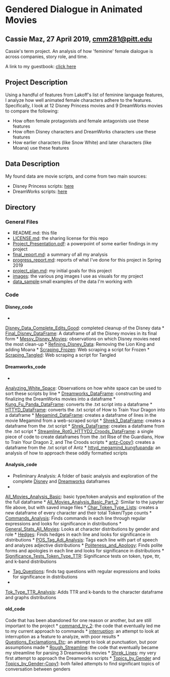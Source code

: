 # Gendered Dialogue in Animated Movies
## Cassie Maz, 27 April 2019, cmm281@pitt.edu

Cassie's term project. An analysis of how 'feminine' female dialogue is across companies, story role, and time.

A link to my guestbook: [click here](https://github.com/Data-Science-for-Linguists-2019/Class-Plaza/blob/master/guestbooks/guestbook_cassie.md)

## Project Description
Using a handful of features from Lakoff's list of feminine language features, I analyze how well animated female characters adhere to the features. Specifically, I 
look at 12 Disney Princess movies and 9 DreamWorks movies to compare the following:
* How often female protagonists and female antagonists use these features
* How often Disney characters and DreamWorks characters use these features
* How earlier characters (like Snow White) and later characters (like Moana) use these features

## Data Description
My found data are movie scripts, and come from two main sources:
* Disney Princess scripts: [here](https://stanford.academia.edu/LeliaGlass/Corpora)
* DreamWorks scripts: [here](https://nlds.soe.ucsc.edu/fc2)

## Directory

### General Files
* README.md: this file
* [LICENSE.md](https://github.com/Data-Science-for-Linguists-2019/Animated-Movie-Gendered-Dialogue/blob/master/LICENSE.md): 
the sharing license for this repo
* [Project_Presentation.pdf](https://github.com/Data-Science-for-Linguists-2019/Animated-Movie-Gendered-Dialogue/blob/master/Project_Presentation.pdf): 
a powerpoint of some earlier findings in my 
project
* [final_report.md](https://github.com/Data-Science-for-Linguists-2019/Animated-Movie-Gendered-Dialogue/blob/master/final_report.md): 
a summary of all my analysis
* [progress_report.md](https://github.com/Data-Science-for-Linguists-2019/Animated-Movie-Gendered-Dialogue/blob/master/progress_report.md): 
reports of what I've done for this project in 
Spring 2019
* [project_plan.md](https://github.com/Data-Science-for-Linguists-2019/Animated-Movie-Gendered-Dialogue/blob/master/project_plan.md): 
my initial goals for this project
* [images](https://github.com/Data-Science-for-Linguists-2019/Animated-Movie-Gendered-Dialogue/tree/master/images): the various png images I use as visuals for my 
project
* [data_sample](https://github.com/Data-Science-for-Linguists-2019/Animated-Movie-Gendered-Dialogue/tree/master/data_sample):small examples of the data I'm working 
with

### Code

#### Disney_code
* 
[Disney_Data_Complete_Edits_Good](https://github.com/Data-Science-for-Linguists-2019/Animated-Movie-Gendered-Dialogue/blob/master/code/Disney_code/Disney_Data_Complete_Edits_Good.ipynb): 
completed cleanup of the Disney data
* 
[Final_Disney_DataFrame](https://github.com/Data-Science-for-Linguists-2019/Animated-Movie-Gendered-Dialogue/blob/master/code/Disney_code/Final_Disney_DataFrame.ipynb): 
A dataframe of all the Disney movies in its final form
* 
[Messy_Disney_Movies](https://github.com/Data-Science-for-Linguists-2019/Animated-Movie-Gendered-Dialogue/blob/master/code/Disney_code/Messy_Disney_Movies.ipynb): 
observations on which Disney movies need the most 
clean-up
* 
[Refining_Disney_Data](https://github.com/Data-Science-for-Linguists-2019/Animated-Movie-Gendered-Dialogue/blob/master/code/Disney_code/Refining_Disney_Data.ipynb): 
Removing the Lion King and adding Moana
* 
[Scraping_Frozen](https://github.com/Data-Science-for-Linguists-2019/Animated-Movie-Gendered-Dialogue/blob/master/code/Disney_code/Scraping_Frozen.ipynb): 
Web scraping a script for Frozen
* 
[Scraping_Tangled](https://github.com/Data-Science-for-Linguists-2019/Animated-Movie-Gendered-Dialogue/blob/master/code/Disney_code/Scraping_Tangled.ipynb): 
Web scraping a script for Tangled

#### Dreamworks_code
* 
[Analyzing_White_Space](https://github.com/Data-Science-for-Linguists-2019/Animated-Movie-Gendered-Dialogue/blob/master/code/DreamWorks_code/Analyzing_White_Space.ipynb): 
Observations on how white space can be used to sort these scripts by line
* 
[Dreamworks_DataFrame](https://github.com/Data-Science-for-Linguists-2019/Animated-Movie-Gendered-Dialogue/blob/master/code/DreamWorks_code/Dreamworks_DataFrame.ipynb): 
constructing and finalizing the DreamWorks 
movies into a dataframe
* 
[Kung_Fu_Panda_DataFrame](https://github.com/Data-Science-for-Linguists-2019/Animated-Movie-Gendered-Dialogue/blob/master/code/DreamWorks_code/Kung_Fu_Panda_DataFrame.ipynb): 
converts the .txt script into a dataframe
* 
[HTTYD_DataFrame](https://github.com/Data-Science-for-Linguists-2019/Animated-Movie-Gendered-Dialogue/blob/master/code/DreamWorks_code/HTTYD_DataFrame.ipynb): 
converts the .txt script of How to Train Your Dragon into a dataframe
* 
[Megamind_DataFrame](https://github.com/Data-Science-for-Linguists-2019/Animated-Movie-Gendered-Dialogue/blob/master/code/DreamWorks_code/Megamind_DataFrame.ipynb): 
creates a dataframe of lines in the movie Megamind from a web-scraped script
* 
[Shrek3_DataFrame](https://github.com/Data-Science-for-Linguists-2019/Animated-Movie-Gendered-Dialogue/blob/master/code/DreamWorks_code/Shrek3_DataFrame.ipynb): 
creates a dataframe from the .txt script
* 
[Shrek_DataFrame](https://github.com/Data-Science-for-Linguists-2019/Animated-Movie-Gendered-Dialogue/blob/master/code/DreamWorks_code/Shrek_DataFrame.ipynb): 
creates a dataframe from the .txt script
* 
[Streamline_RotG_HTTYD2_Croods_DataFrame](https://github.com/Data-Science-for-Linguists-2019/Animated-Movie-Gendered-Dialogue/blob/master/code/DreamWorks_code/Streamline_RotG_HTTYD2_Croods_DataFrames.ipynb): 
a single piece of code to create dataframes from the .txt Rise of the 
Guardians, How to Train Your Dragon 2, and The Croods scripts
* 
[antz-Copy1](https://github.com/Data-Science-for-Linguists-2019/Animated-Movie-Gendered-Dialogue/blob/master/code/DreamWorks_code/antz-Copy1.ipynb): 
creates a dataframe from the .txt script of Antz
* 
[httyd_megamind_kungfupanda](https://github.com/Data-Science-for-Linguists-2019/Animated-Movie-Gendered-Dialogue/blob/master/code/DreamWorks_code/httyd_megamind_kungfupanda.ipynb): 
an analysis of how to approach these oddly 
formatted scripts

#### Analysis_code
* Preliminary Analysis: A folder of basic analysis and exploration of the 
complete 
[Disney](https://github.com/Data-Science-for-Linguists-2019/Animated-Movie-Gendered-Dialogue/blob/master/code/Analysis_code/Preliminary%20Analysis/Disney_Analysis_Basic.ipynb) 
and 
[Dreamworks](https://github.com/Data-Science-for-Linguists-2019/Animated-Movie-Gendered-Dialogue/blob/master/code/Analysis_code/Preliminary%20Analysis/Dreamworks_Analysis_Basic.ipynb) 
dataframes
* 
[All_Movies_Analysis_Basic](https://github.com/Data-Science-for-Linguists-2019/Animated-Movie-Gendered-Dialogue/blob/master/code/Analysis_code/All_Movies_Analysis_Basic.ipynb): 
basic type/token analysis and exploration of the the full dataframe
* 
[All_Movies_Analysis_Basic_Part_2](https://github.com/Data-Science-for-Linguists-2019/Animated-Movie-Gendered-Dialogue/blob/master/code/Analysis_code/All_Movies_Analysis_Basic_Part_2.ipynb): 
Similar to the jupyter file above, but with saved image files
* 
[Char_Token_Type_Lists](https://github.com/Data-Science-for-Linguists-2019/Animated-Movie-Gendered-Dialogue/blob/master/code/Analysis_code/Char_Token_Type_Lists.ipynb): 
creates a new dataframe of every character and their total Token/Type counts
* 
[Commands_Analysis](https://github.com/Data-Science-for-Linguists-2019/Animated-Movie-Gendered-Dialogue/blob/master/code/Analysis_code/Commands_Analysis.ipynb): 
Finds commands in each line through regular expressions and looks for 
significance in distributions
* 
[General_Stats_All_Movies](https://github.com/Data-Science-for-Linguists-2019/Animated-Movie-Gendered-Dialogue/blob/master/code/Analysis_code/General_Stats_All_Movies.ipynb): 
Looks at character distributions by gender and role
* 
[Hedges](https://github.com/Data-Science-for-Linguists-2019/Animated-Movie-Gendered-Dialogue/blob/master/code/Analysis_code/Hedges.ipynb): 
Finds hedges in each line and looks for significance in distributions
* 
[POS_Tag_Adj_Analysis](https://github.com/Data-Science-for-Linguists-2019/Animated-Movie-Gendered-Dialogue/blob/master/code/Analysis_code/POS_Tag_Adj_Analysis.ipynb): 
Tags each line with part of speech and analyzes adjective distributions
* 
[Politeness_and_Apology](https://github.com/Data-Science-for-Linguists-2019/Animated-Movie-Gendered-Dialogue/blob/master/code/Analysis_code/Politeness_and_Apology.ipynb): 
Finds polite forms and apologies in each line and looks for significance in 
distributions
* 
[Significance_Tests_Token_Type_TTR](https://github.com/Data-Science-for-Linguists-2019/Animated-Movie-Gendered-Dialogue/blob/master/code/Analysis_code/Significance_Tests_Token_Type_TTR.ipynb): 
Significance tests on token, type, ttr, and k-band distributions
* [Tag_Questions](https://github.com/Data-Science-for-Linguists-2019/Animated-Movie-Gendered-Dialogue/blob/master/code/Analysis_code/Tag_Questions.ipynb): finds tag 
questions with regular expressions and looks for significance in distributions
* 
[Tok_Type_TTR_Analysis](https://github.com/Data-Science-for-Linguists-2019/Animated-Movie-Gendered-Dialogue/blob/master/code/Analysis_code/Tok_Type_TTR_Analysis.ipynb): 
Adds TTR and k-bands to the character dataframe and graphs distributions

#### old_code
Code that has been abandoned for one reason or another, but are still 
important to the project
* 
[command_try_2](https://github.com/Data-Science-for-Linguists-2019/Animated-Movie-Gendered-Dialogue/blob/master/code/old_code/command_try_2.ipynb): 
the code that eventually led me to my current 
approach to commands
* 
[interruption](https://github.com/Data-Science-for-Linguists-2019/Animated-Movie-Gendered-Dialogue/blob/master/code/old_code/interruption.ipynb): 
an attempt to look at interruption as a feature to 
analyze, with poor results
* 
[Questions_Exclamations_Etc](https://github.com/Data-Science-for-Linguists-2019/Animated-Movie-Gendered-Dialogue/blob/master/code/old_code/Questions_Exclamations_Etc.ipynb): 
an attempt to look at punctuation, but poor assumptions made
* 
[Rough_Streamline](https://github.com/Data-Science-for-Linguists-2019/Animated-Movie-Gendered-Dialogue/blob/master/code/old_code/Rough_Streamline.ipynb): 
the code that eventually became my streamline for parsing 3 Dreamworks 
movies
* 
[Shrek_Lines](https://github.com/Data-Science-for-Linguists-2019/Animated-Movie-Gendered-Dialogue/blob/master/code/old_code/Shrek_Lines.ipynb): 
my very first attempt to approach the Dreamworks scripts
* 
[Topics_by_Gender](https://github.com/Data-Science-for-Linguists-2019/Animated-Movie-Gendered-Dialogue/blob/master/code/old_code/Topics_by_Gender.ipynb) 
and 
[Topics_by_Gender-Copy1](https://github.com/Data-Science-for-Linguists-2019/Animated-Movie-Gendered-Dialogue/blob/master/code/old_code/Topics_by_Gender-Copy1.ipynb): 
both failed attempts to find significant topics of conversation between 
genders

